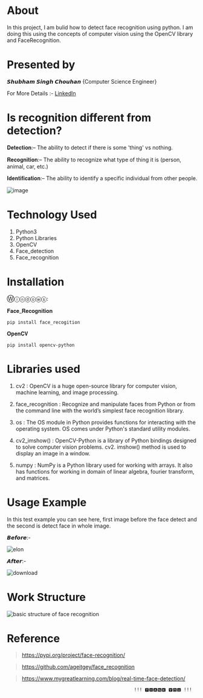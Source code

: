 # About
In this project, I am bulid how to detect face recognition using python. I am doing this using the concepts of computer vision using the OpenCV library and FaceRecognition.

# Presented by

𝙎𝙝𝙪𝙗𝙝𝙖𝙢 𝙎𝙞𝙣𝙜𝙝 𝘾𝙝𝙤𝙪𝙝𝙖𝙣
{Computer Science Engineer}

For More Details :- <a href="https://www.linkedin.com/in/shubham-singh-chouhan-05a68319a/">LinkedIn</a>

# Is recognition different from detection?

𝐃𝐞𝐭𝐞𝐜𝐭𝐢𝐨𝐧:– 
The ability to detect if there is some 'thing' vs nothing. 

𝐑𝐞𝐜𝐨𝐠𝐧𝐢𝐭𝐢𝐨𝐧:– 
The ability to recognize what type of thing it is (person, animal, car, etc.) 

𝐈𝐝𝐞𝐧𝐭𝐢𝐟𝐢𝐜𝐚𝐭𝐢𝐨𝐧:– 
The ability to identify a specific individual from other people.


![image](https://user-images.githubusercontent.com/64628073/131237413-aa72868c-88c5-4dd9-83c6-0805719c4b2b.png)


# Technology Used

1. Python3
2. Python Libraries
3. OpenCV
4. Face_detection
5. Face_recognition

# Installation

Ⓦⓘⓝⓓⓞⓦⓢ:

𝐅𝐚𝐜𝐞_𝐑𝐞𝐜𝐨𝐠𝐧𝐢𝐭𝐢𝐨𝐧

	pip install face_recogition
  
𝐎𝐩𝐞𝐧𝐂𝐕

	pip install opencv-python


# Libraries used

1. cv2 : OpenCV is a huge open-source library for computer vision, machine learning, and image processing.
 
2. face_recognition : Recognize and manipulate faces from Python or from the command line with the world’s simplest face recognition library.

3. os : The OS module in Python provides functions for interacting with the operating system. OS comes under Python's standard utility modules. 
  
4. cv2_imshow() : OpenCV-Python is a library of Python bindings designed to solve computer vision problems. cv2. imshow() method is used to display an image in a window.

5. numpy : NumPy is a Python library used for working with arrays. It also has functions for working in domain of linear algebra, fourier transform, and matrices.


# Usage Example

In this test example you can see here, first image before the face detect and the second is detect face in whole image.

𝘽𝙚𝙛𝙤𝙧𝙚:-

![elon](https://user-images.githubusercontent.com/64628073/131212911-7a03d267-39c1-40c5-9d4b-6d17a540078b.jpg)

𝘼𝙛𝙩𝙚𝙧:-

![download](https://user-images.githubusercontent.com/64628073/131212926-64fcfa41-a57a-4efb-84ae-b5530ab86620.png)


# Work Structure

![basic structure of face recognition](https://user-images.githubusercontent.com/64628073/131213116-23aa99a6-44d9-42a4-8bfe-6c4afac724d3.png)


# Reference

> https://pypi.org/project/face-recognition/

> https://github.com/ageitgey/face_recognition

> https://www.mygreatlearning.com/blog/real-time-face-detection/

                                                   !!! 🆃🅷🅰🅽🅺 🆈🅾🆄 !!!
 
